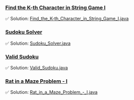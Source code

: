 ### [Find the K-th Character in String Game I](https://leetcode.com/problems/find-the-k-th-character-in-string-game-i/description/)
✅ Solution: [Find_the_K-th_Character_in_String_Game_I.java](Find_the_K-th_Character_in_String_Game_I.java)

### [Sudoku Solver](https://leetcode.com/problems/sudoku-solver/description/)
✅ Solution: [Sudoku_Solver.java](Sudoku_Solver.java)

### [Valid Sudoku](https://leetcode.com/problems/valid-sudoku/description/)
✅ Solution: [Valid_Sudoku.java](Valid_Sudoku.java)

### [Rat in a Maze Problem - I](https://www.geeksforgeeks.org/problems/rat-in-a-maze-problem/1)
✅ Solution: [Rat_in_a_Maze_Problem_-_I.java](Rat_in_a_Maze_Problem_-_I.java)

